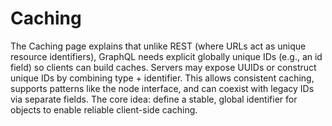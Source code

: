 # Caching

The Caching page explains that unlike REST (where URLs act as unique resource identifiers), GraphQL needs explicit globally unique IDs (e.g., an id field) so clients can build caches. Servers may expose UUIDs or construct unique IDs by combining type + identifier. This allows consistent caching, supports patterns like the node interface, and can coexist with legacy IDs via separate fields. The core idea: define a stable, global identifier for objects to enable reliable client-side caching.

